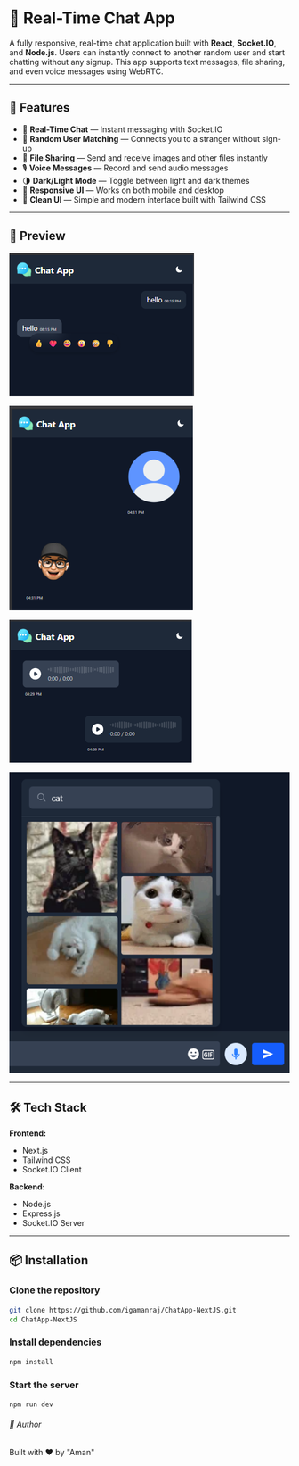 # 💬 Real-Time Chat App

A fully responsive, real-time chat application built with **React**, **Socket.IO**, and **Node.js**. Users can instantly connect to another random user and start chatting without any signup. This app supports text messages, file sharing, and even voice messages using WebRTC.

---

## 🚀 Features

- 🔗 **Real-Time Chat** — Instant messaging with Socket.IO
- 👥 **Random User Matching** — Connects you to a stranger without sign-up
- 📁 **File Sharing** — Send and receive images and other files instantly
- 🎙️ **Voice Messages** — Record and send audio messages
- 🌗 **Dark/Light Mode** — Toggle between light and dark themes
- 📱 **Responsive UI** — Works on both mobile and desktop
- 🧼 **Clean UI** — Simple and modern interface built with Tailwind CSS

---

## 📸 Preview

![App Screenshot](public/screenshots/react-message.png)


![App Screenshot](public/screenshots/image-sharing.png)

![App Screenshot](public/screenshots/voice-sharing.png)

![App Screenshot](public/screenshots/GIF-react.png)

---

## 🛠 Tech Stack

**Frontend:**
- Next.js
- Tailwind CSS
- Socket.IO Client

**Backend:**
- Node.js
- Express.js
- Socket.IO Server

---

## 📦 Installation

### Clone the repository

```bash
git clone https://github.com/igamanraj/ChatApp-NextJS.git
cd ChatApp-NextJS
```

### Install dependencies

```bash
npm install
```
### Start the server

```bash
npm run dev
```

###### 🙌 Author
Built with ❤️ by "Aman"